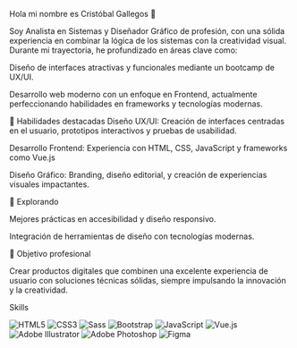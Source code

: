 Hola mi nombre es Cristóbal Gallegos 👋

Soy Analista en Sistemas y Diseñador Gráfico de profesión, con una sólida experiencia en combinar la lógica de los sistemas con la creatividad visual. Durante mi trayectoria, he profundizado en áreas clave como:

Diseño de interfaces atractivas y funcionales mediante un bootcamp de UX/UI.

Desarrollo web moderno con un enfoque en Frontend, actualmente perfeccionando habilidades en frameworks y tecnologías modernas.

🚀 Habilidades destacadas
Diseño UX/UI: Creación de interfaces centradas en el usuario, prototipos interactivos y pruebas de usabilidad.

Desarrollo Frontend: Experiencia con HTML, CSS, JavaScript y frameworks como Vue.js

Diseño Gráfico: Branding, diseño editorial, y creación de experiencias visuales impactantes.

🌱 Explorando

Mejores prácticas en accesibilidad y diseño responsivo.

Integración de herramientas de diseño con tecnologías modernas.

🎯 Objetivo profesional

Crear productos digitales que combinen una excelente experiencia de usuario con soluciones técnicas sólidas, siempre impulsando la innovación y la creatividad.

Skills

![HTML5](https://img.shields.io/badge/HTML5-E34F26?style=for-the-badge&logo=html5&logoColor=white)
![CSS3](https://img.shields.io/badge/CSS3-1572B6?style=for-the-badge&logo=css3&logoColor=white)
![Sass](https://img.shields.io/badge/Sass-CC6699?style=for-the-badge&logo=sass&logoColor=white)
![Bootstrap](https://img.shields.io/badge/Bootstrap-7952B3?style=for-the-badge&logo=bootstrap&logoColor=white)
![JavaScript](https://img.shields.io/badge/JavaScript-F7DF1E?style=for-the-badge&logo=javascript&logoColor=black)
![Vue.js](https://img.shields.io/badge/Vue.js-42b883?style=for-the-badge&logo=vue.js&logoColor=white)
![Adobe Illustrator](https://img.shields.io/badge/Adobe%20Illustrator-FF9A00?style=for-the-badge&logo=adobeillustrator&logoColor=white)
![Adobe Photoshop](https://img.shields.io/badge/Adobe%20Photoshop-31A8FF?style=for-the-badge&logo=adobephotoshop&logoColor=white)
![Figma](https://img.shields.io/badge/Figma-F24E1E?style=for-the-badge&logo=figma&logoColor=white)









